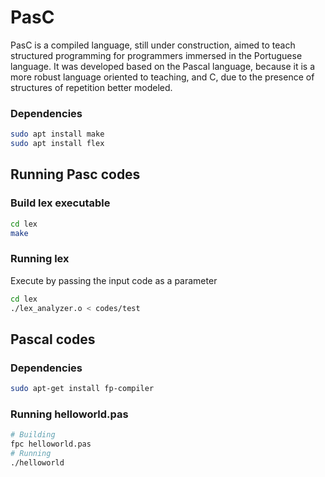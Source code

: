 # PasC

PasC is a compiled language, still under construction, aimed to teach structured programming for programmers immersed in the Portuguese language. It was developed based on the Pascal language, because it is a more robust language oriented to teaching, and C, due to the presence of structures of repetition better modeled.

### Dependencies

```bash
sudo apt install make
sudo apt install flex
```


## Running Pasc codes

### Build lex executable

```bash
cd lex
make
```

### Running lex
Execute by passing the input code as a parameter

```bash
cd lex
./lex_analyzer.o < codes/test
```

## Pascal codes

### Dependencies

```bash
sudo apt-get install fp-compiler
```
### Running helloworld.pas

```bash
# Building
fpc helloworld.pas 
# Running
./helloworld
```
